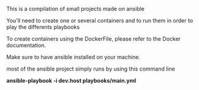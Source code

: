 This is a compilation of small projects made on ansible

You'll need to create one or several containers and to run them in order to play the differents playbooks

To create containers using the DockerFile, please refer to the Docker documentation.

Make sure to have ansible installed on your machine.

most of the ansible project simply runs by using this command line

**ansible-playbook -i dev.host playbooks/main.yml**
